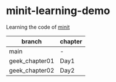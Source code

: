 # minit-learning-demo

Learning the code of [minit](https://github.com/YaleGuo/minit)

| branch         | chapter |
|----------------|---------|
| main           | -       |
| geek_chapter01 | Day1    |
| geek_chapter02 | Day2    |
